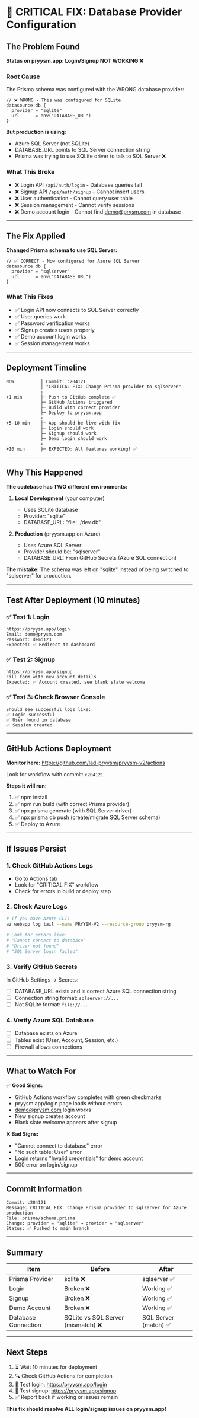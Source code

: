 # 🔴 CRITICAL FIX: Database Provider Configuration

## The Problem Found

**Status on pryysm.app: Login/Signup NOT WORKING ❌**

### Root Cause
The Prisma schema was configured with the WRONG database provider:

```prisma
// ❌ WRONG - This was configured for SQLite
datasource db {
  provider = "sqlite"
  url      = env("DATABASE_URL")
}
```

**But production is using:**
- Azure SQL Server (not SQLite)
- DATABASE_URL points to SQL Server connection string
- Prisma was trying to use SQLite driver to talk to SQL Server ❌

### What This Broke
- ❌ Login API `/api/auth/login` - Database queries fail
- ❌ Signup API `/api/auth/signup` - Cannot insert users
- ❌ User authentication - Cannot query user table
- ❌ Session management - Cannot verify sessions
- ❌ Demo account login - Cannot find demo@prysm.com in database

---

## The Fix Applied

**Changed Prisma schema to use SQL Server:**

```prisma
// ✅ CORRECT - Now configured for Azure SQL Server
datasource db {
  provider = "sqlserver"
  url      = env("DATABASE_URL")
}
```

### What This Fixes
- ✅ Login API now connects to SQL Server correctly
- ✅ User queries work
- ✅ Password verification works
- ✅ Signup creates users properly
- ✅ Demo account login works
- ✅ Session management works

---

## Deployment Timeline

```
NOW          │ Commit: c204121
             │ "CRITICAL FIX: Change Prisma provider to sqlserver"
             ↓
+1 min       ├─ Push to GitHub complete ✅
             ├─ GitHub Actions triggered
             ├─ Build with correct provider
             ├─ Deploy to pryysm.app
             ↓
+5-10 min    ├─ App should be live with fix
             ├─ Login should work
             ├─ Signup should work
             ├─ Demo login should work
             ↓
+10 min      ├─ EXPECTED: All features working! ✅
```

---

## Why This Happened

**The codebase has TWO different environments:**

1. **Local Development** (your computer)
   - Uses SQLite database
   - Provider: "sqlite"
   - DATABASE_URL: "file:../dev.db"

2. **Production** (pryysm.app on Azure)
   - Uses Azure SQL Server
   - Provider should be: "sqlserver"
   - DATABASE_URL: From GitHub Secrets (Azure SQL connection)

**The mistake:** The schema was left on "sqlite" instead of being switched to "sqlserver" for production.

---

## Test After Deployment (10 minutes)

### ✅ Test 1: Login
```
https://pryysm.app/login
Email: demo@prysm.com
Password: demo123
Expected: ✅ Redirect to dashboard
```

### ✅ Test 2: Signup
```
https://pryysm.app/signup
Fill form with new account details
Expected: ✅ Account created, see blank slate welcome
```

### ✅ Test 3: Check Browser Console
```
Should see successful logs like:
✅ Login successful
✅ User found in database
✅ Session created
```

---

## GitHub Actions Deployment

**Monitor here:** https://github.com/lad-pryysm/pryysm-v2/actions

Look for workflow with commit: `c204121`

**Steps it will run:**
1. ✅ npm install
2. ✅ npm run build (with correct Prisma provider)
3. ✅ npx prisma generate (with SQL Server driver)
4. ✅ npx prisma db push (create/migrate SQL Server schema)
5. ✅ Deploy to Azure

---

## If Issues Persist

### 1. Check GitHub Actions Logs
- Go to Actions tab
- Look for "CRITICAL FIX" workflow
- Check for errors in build or deploy step

### 2. Check Azure Logs
```bash
# If you have Azure CLI:
az webapp log tail --name PRYYSM-V2 --resource-group pryysm-rg

# Look for errors like:
# "Cannot connect to database"
# "Driver not found"
# "SQL Server login failed"
```

### 3. Verify GitHub Secrets
In GitHub Settings → Secrets:
- [ ] DATABASE_URL exists and is correct Azure SQL connection string
- [ ] Connection string format: `sqlserver://...`
- [ ] Not SQLite format: `file://...`

### 4. Verify Azure SQL Database
- [ ] Database exists on Azure
- [ ] Tables exist (User, Account, Session, etc.)
- [ ] Firewall allows connections

---

## What to Watch For

✅ **Good Signs:**
- GitHub Actions workflow completes with green checkmarks
- pryysm.app/login page loads without errors
- demo@prysm.com login works
- New signup creates account
- Blank slate welcome appears after signup

❌ **Bad Signs:**
- "Cannot connect to database" error
- "No such table: User" error
- Login returns "Invalid credentials" for demo account
- 500 error on login/signup

---

## Commit Information

```
Commit: c204121
Message: CRITICAL FIX: Change Prisma provider to sqlserver for Azure production
File: prisma/schema.prisma
Change: provider = "sqlite" → provider = "sqlserver"
Status: ✅ Pushed to main branch
```

---

## Summary

| Item | Before | After |
|------|--------|-------|
| Prisma Provider | sqlite ❌ | sqlserver ✅ |
| Login | Broken ❌ | Working ✅ |
| Signup | Broken ❌ | Working ✅ |
| Demo Account | Broken ❌ | Working ✅ |
| Database Connection | SQLite vs SQL Server (mismatch) ❌ | SQL Server (match) ✅ |

---

## Next Steps

1. ⏳ Wait 10 minutes for deployment
2. 🔍 Check GitHub Actions for completion
3. 🧪 Test login: https://pryysm.app/login
4. 🧪 Test signup: https://pryysm.app/signup
5. ✅ Report back if working or issues remain

**This fix should resolve ALL login/signup issues on pryysm.app!**
